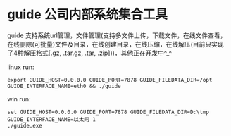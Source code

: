 # guide 公司内部系统集合工具
guide 支持系统url管理，文件管理(支持多文件上传，下载文件，在线文件查看，在线删除(可批量)文件及目录，在线创建目录，在线压缩，在线解压(目前只实现了4种解压格式[.gz, .tar.gz, .tar, .zip]))，其他正在开发中^_^

linux run:

```shell
export GUIDE_HOST=0.0.0.0 GUIDE_PORT=7878 GUIDE_FILEDATA_DIR=/opt GUIDE_INTERFACE_NAME=eth0 && ./guide

```

win run:

```shell
set GUIDE_HOST=0.0.0.0 GUIDE_PORT=7878 GUIDE_FILEDATA_DIR=D:\tmp GUIDE_INTERFACE_NAME=以太网 1
./guide.exe

```